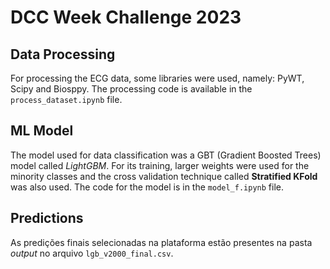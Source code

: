 # DCC Week Challenge 2023
## Data Processing

For processing the ECG data, some libraries were used, namely: PyWT, Scipy and Biosppy. The processing code is available in the `process_dataset.ipynb` file.

## ML Model

The model used for data classification was a GBT (Gradient Boosted Trees) model called *LightGBM*. For its training, larger weights were used for the minority classes and the cross validation technique called **Stratified KFold** was also used.
The code for the model is in the `model_f.ipynb` file.

## Predictions

As predições finais selecionadas na plataforma estão presentes na pasta *output* no arquivo `lgb_v2000_final.csv`.
